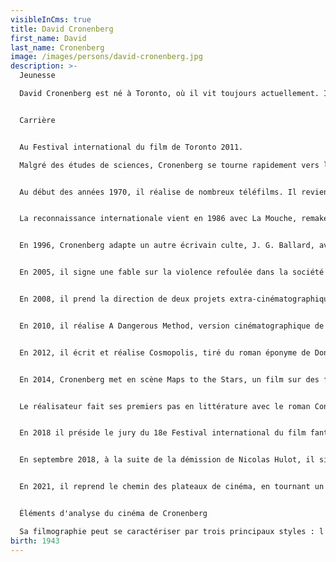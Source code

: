 ```yaml
---
visibleInCms: true
title: David Cronenberg
first_name: David
last_name: Cronenberg
image: /images/persons/david-cronenberg.jpg
description: >-
  Jeunesse

  David Cronenberg est né à Toronto, où il vit toujours actuellement. Il est le fils d'Esther Sumberg, pianiste, et Milton Cronenberg, écrivain et éditeur, d'origine juive lituanienne. Il étudie au Harbord Collegiate Institute, puis est diplômé en littérature de l'University College (Université de Toronto) après avoir commencé à étudier les sciences. Il cite William S. Burroughs et Vladimir Nabokov comme influences majeures. Sa sœur, Denise Cronenberg, est costumière2.


  Carrière


  Au Festival international du film de Toronto 2011.

  Malgré des études de sciences, Cronenberg se tourne rapidement vers le milieu artistique, notamment la « scène underground » de Toronto. Dans la veine du cinéma expérimental new-yorkais, il réalise deux courts métrages : Transfer en 1966 et From the Drain en 1967. Il passe au long métrage en 1969 avec Stereo, puis Crimes of the Future l'année suivante. Ses premières réalisations sont financées par des sociétés de production de films pornographiques. On y retrouve déjà ses thèmes de prédilection : la sexualité, le corps humain comme terrain d'expérimentation, le danger de la contamination, la médecine et la psychanalyse2.


  Au début des années 1970, il réalise de nombreux téléfilms. Il revient au cinéma en 1975 avec Frissons. Ce film et les deux suivants, Rage et Chromosome 3, mêlant horreur et science-fiction, choquent quelques critiques mais offrent à Cronenberg un statut de cinéaste « culte » par l'effroi qu'il arrive à susciter avec une remarquable économie de moyens. Il connaît son premier succès commercial en 1981 avec Scanners. Il confirme cela deux ans plus tard avec Vidéodrome, un film avec James Woods sur le pouvoir des médias. Fort de ce succès, il s'attelle ensuite à l'adaptation du roman de Stephen King, Dead Zone, dans un film homonyme en 1983 avec Christopher Walken.


  La reconnaissance internationale vient en 1986 avec La Mouche, remake de La Mouche noire, film fantastique des années 1950 réalisé par Kurt Neumann. Dans ses films suivants, il délaisse le cinéma d'épouvante tout en conservant son style habituel. Dans Faux-semblants (1988), il évoque ainsi la relation si particulière entre des frères jumeaux, interprétés par Jeremy Irons. En 1991, il adapte le célèbre roman Le Festin nu de William S. Burroughs, réputé inadaptable.


  En 1996, Cronenberg adapte un autre écrivain culte, J. G. Ballard, avec Crash, film sur la fascination sexuelle qu'exercent les accidents de voiture. L'œuvre, assez controversée, obtient le Prix spécial du jury au 49e Festival de Cannes. Passionné par les rapports entre l'humain et la technologie, Cronenberg réalise eXistenZ en 1999 avec Jude Law et Jennifer Jason Leigh, film dans lequel il explore les frontières floues entre monde réel et réalité virtuelle. La même année, il préside le jury du 52e Festival de Cannes. En 2002, Spider, sa nouvelle réalisation, « étudie » l'esprit d'un schizophrène joué par Ralph Fiennes.


  En 2005, il signe une fable sur la violence refoulée dans la société américaine, A History of Violence, adaptée du comic homonyme avec Viggo Mortensen, qu'il retrouve ensuite en 2007 dans Les Promesses de l'ombre. Ce film, sur la mafia russe à Londres, est le premier que Cronenberg tourne entièrement hors du Canada.


  En 2008, il prend la direction de deux projets extra-cinématographiques : l'exposition Chromosomes au Palais des expositions de Rome et l'opéra La Mouche, d'après son propre film, à l'Opéra de Los Angeles et au théâtre du Châtelet à Paris.


  En 2010, il réalise A Dangerous Method, version cinématographique de la pièce de théâtre The Talking Cure de Christopher Hampton. Sélectionné à la 68e Mostra de Venise et sorti en décembre 2011 en France, le film revient sur la rivalité entre les psychanalystes Carl Jung et Sigmund Freud.


  En 2012, il écrit et réalise Cosmopolis, tiré du roman éponyme de Don DeLillo, avec Robert Pattinson comme tête d'affiche. Le film est sélectionné en compétition au 65e Festival de Cannes. La réception critique est divisée sur ce long métrage au ton absurde, futuriste et sarcastique, qui explore le penchant monstrueux du capitalisme et du monde de la finance, devenu totalement abstrait3. L'œuvre originale, qui reçut un accueil mitigé lors de sa publication, était en effet considérée comme inadaptable3 en raison de son style sophistiqué et de ses nombreux dialogues littéraires.


  En 2014, Cronenberg met en scène Maps to the Stars, un film sur des familles de stars à Hollywood. Le film se conçoit comme une virulente critique des valeurs d'Hollywood et du cinéma contemporain (opportunisme, régression, décadence, manipulation)3. Il ouvre aussi une réflexion sur les conséquences de « l'usine à rêves » sur le comportement individuel et la confusion entre fantasme, images mentales et réalité objective3. Le scénario est écrit par Bruce Wagner. Maps to the Stars est en compétition au 67e Festival de Cannes. La distribution inclut John Cusack, Julianne Moore qui remportera le Prix d'interprétation féminine, Mia Wasikowska et Robert Pattinson pour sa seconde collaboration avec le cinéaste. L'œuvre est globalement bien reçue par la presse européenne lors de sa présentation cannoise3,4, mais l'accueil est plus mitigé du côté de la critique américaine5.


  Le réalisateur fait ses premiers pas en littérature avec le roman Consumés, un thriller qui convoque journalisme et géopolitique. La sortie nord-américaine du roman en septembre 2014 a lieu en même temps que la sortie internationale de Maps to the Stars. Cronenberg songera ensuite à l'adaptation du roman par ses soins6.


  En 2018 il préside le jury du 18e Festival international du film fantastique de Neuchâtel.


  En septembre 2018, à la suite de la démission de Nicolas Hulot, il signe avec Juliette Binoche la tribune contre le réchauffement climatique intitulée « Le plus grand défi de l'histoire de l'humanité », qui parait en une du journal Le Monde, avec pour titre « L'appel de 200 personnalités pour sauver la planète »7.


  En 2021, il reprend le chemin des plateaux de cinéma, en tournant un thriller futuriste intitulé Crimes of the Future dans lequel il retrouve Viggo Mortensen et où il dirige pour la première fois de Léa Seydoux, Kristen Stewart et Scott Speedman.


  Éléments d'analyse du cinéma de Cronenberg

  Sa filmographie peut se caractériser par trois principaux styles : l'étude du corps humain sous un aspect angoissant et monstrueux (Stereo, Crimes of the Future, Frissons, Rage, Chromosome 3, La Mouche, Faux-semblants) ; l'étude du rapport de l’humain avec la technologie sous un aspect visionnaire (Fast Company, Scanners, Videodrome, Crash, eXistenZ) ; l'étude de la dégénérescence du corps social sous un aspect réaliste et pessimiste (Spider, A History of Violence, Les Promesses de l’ombre, A Dangerous Method, Cosmopolis, Maps to the stars). Son cinéma, influencé par la psychanalyse, sonde les addictions et les phobies de la société occidentale (Stereo, Crimes of the Future, Videodrome, Faux-semblants, Le Festin nu, Crash, Spider, A Dangerous Method) ainsi que les névroses, laissant libre cours au déchaînement de pulsions refoulées. Ses deux thèmes récurrents sont la double personnalité et le massacre du corps humain. Ses films, caractérisés par une grande maîtrise technique et un univers à la fois malsain, ultra-violent et cérébral, ouvrent la voie à de nombreuses lectures sur le conditionnement, le mal, l'aliénation et la confusion entre réel et virtuel3.
birth: 1943
---
```

